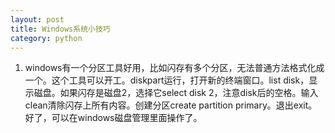 ```yaml
---
layout: post
title: Windows系统小技巧
category: python
---
```


1. windows有一个分区工具好用，比如闪存有多个分区，无法普通方法格式化成一个。这个工具可以开工。diskpart运行，打开新的终端窗口。list disk，显示磁盘。如果闪存是磁盘2，选择它select disk 2，注意disk后的空格。输入clean清除闪存上所有内容。创建分区create partition primary。退出exit。好了，可以在windows磁盘管理里面操作了。
